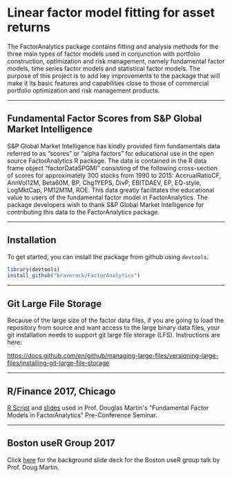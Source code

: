 
# Linear factor model fitting for asset returns

The FactorAnalytics package contains fitting and analysis methods for the three main types of factor models used in conjunction with portfolio construction, optimization and risk management, namely fundamental factor models, time series factor models and statistical factor models. The purpose of this project is to add key improvements to the package that will make it its basic features and capabilities close to those of commercial portfolio optimization and risk management products.

------------
Fundamental Factor Scores from S&P Global Market Intelligence
------------
S&P Global Market Intelligence has kindly provided firm fundamentals data
referred to as “scores” or “alpha factors” for educational use in the open source FactorAnalytics
R package. The data is contained in the R data frame object “factorDataSPGMI”
consisting of the following cross-section of scores for approximately 300 stocks from 1990 to
2015: AccrualRatioCF, AnnVol12M, Beta60M, BP, Chg1YEPS, DivP, EBITDAEV, EP, EQ-style,
LogMktCap, PM12M1M, ROE. This data greatly facilitates the educational value to users of the
fundamental factor model in FactorAnalytics. The package developers wish to thank S&P Global
Market Intelligence for contributing this data to the FactorAnalytics package.

------------
Installation
------------

To get started, you can install the package from github using `devtools`.

``` r
library(devtools)
install_github("braverock/FactorAnalytics")
```

------------
Git Large File Storage
------------

Because of the large size of the factor data files, if you are going to load the repository from source and want access to the large binary data files, your git installation needs to support git large file storage (LFS).  Instructions are here:

https://docs.github.com/en/github/managing-large-files/versioning-large-files/installing-git-large-file-storage

------------
R/Finance 2017, Chicago
------------

[R Script](https://www.dropbox.com/s/jv809g196iyqo0k/FFM%20Talk%20Rcode%20R-finance2017.R?dl=0) and [slides](https://www.dropbox.com/s/gh4y8a6e9bcxwnv/ffmTalk%20RinFinance%202017.pdf?dl=0) used in Prof. Douglas Martin's "Fundamental Factor Models in FactorAnalytics" Pre-Conference Seminar.

------------
Boston useR Group 2017
------------

Click [here](https://www.dropbox.com/s/ibisg1y3yutej4m/cfrm%20fundamental%20facmods.pdf?dl=0) for the background slide deck for the Boston useR group talk by Prof. Doug Martin.
